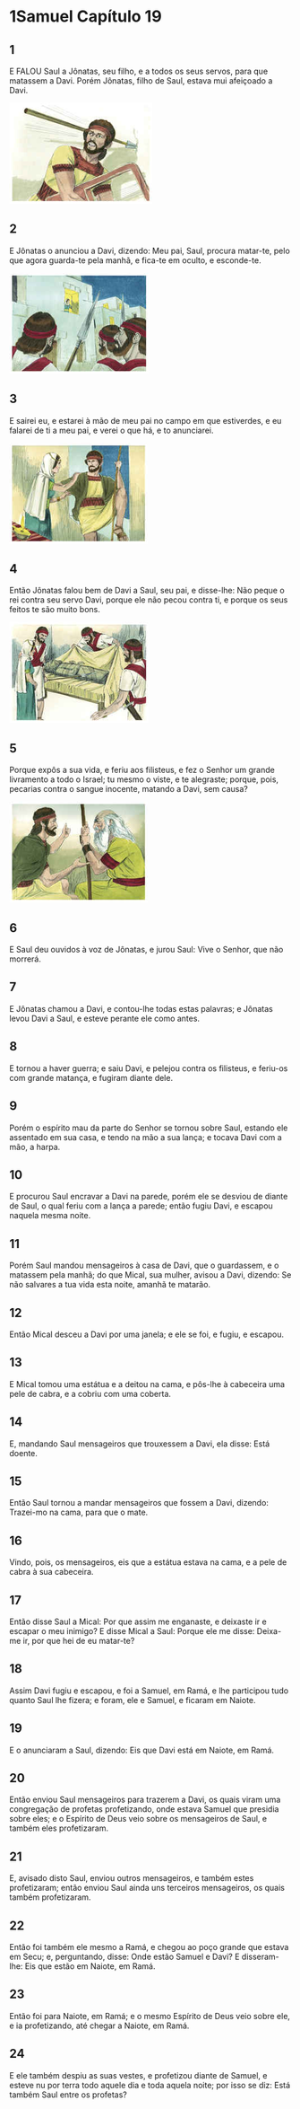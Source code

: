 # 1Samuel Capítulo 19

## 1
E FALOU Saul a Jônatas, seu filho, e a todos os seus servos, para que matassem a Davi. Porém Jônatas, filho de Saul, estava mui afeiçoado a Davi.

![](../.img/1Sm/19/1-0.jpg)

## 2
E Jônatas o anunciou a Davi, dizendo: Meu pai, Saul, procura matar-te, pelo que agora guarda-te pela manhã, e fica-te em oculto, e esconde-te.

![](../.img/1Sm/19/2-0.jpg)

## 3
E sairei eu, e estarei à mão de meu pai no campo em que estiverdes, e eu falarei de ti a meu pai, e verei o que há, e to anunciarei.

![](../.img/1Sm/19/3-0.jpg)

## 4
Então Jônatas falou bem de Davi a Saul, seu pai, e disse-lhe: Não peque o rei contra seu servo Davi, porque ele não pecou contra ti, e porque os seus feitos te são muito bons.

![](../.img/1Sm/19/4-0.jpg)

## 5
Porque expôs a sua vida, e feriu aos filisteus, e fez o Senhor um grande livramento a todo o Israel; tu mesmo o viste, e te alegraste; porque, pois, pecarias contra o sangue inocente, matando a Davi, sem causa?

![](../.img/1Sm/19/5-0.jpg)

## 6
E Saul deu ouvidos à voz de Jônatas, e jurou Saul: Vive o Senhor, que não morrerá.

## 7
E Jônatas chamou a Davi, e contou-lhe todas estas palavras; e Jônatas levou Davi a Saul, e esteve perante ele como antes.

## 8
E tornou a haver guerra; e saiu Davi, e pelejou contra os filisteus, e feriu-os com grande matança, e fugiram diante dele.

## 9
Porém o espírito mau da parte do Senhor se tornou sobre Saul, estando ele assentado em sua casa, e tendo na mão a sua lança; e tocava Davi com a mão, a harpa.

## 10
E procurou Saul encravar a Davi na parede, porém ele se desviou de diante de Saul, o qual feriu com a lança a parede; então fugiu Davi, e escapou naquela mesma noite.

## 11
Porém Saul mandou mensageiros à casa de Davi, que o guardassem, e o matassem pela manhã; do que Mical, sua mulher, avisou a Davi, dizendo: Se não salvares a tua vida esta noite, amanhã te matarão.

## 12
Então Mical desceu a Davi por uma janela; e ele se foi, e fugiu, e escapou.

## 13
E Mical tomou uma estátua e a deitou na cama, e pôs-lhe à cabeceira uma pele de cabra, e a cobriu com uma coberta.

## 14
E, mandando Saul mensageiros que trouxessem a Davi, ela disse: Está doente.

## 15
Então Saul tornou a mandar mensageiros que fossem a Davi, dizendo: Trazei-mo na cama, para que o mate.

## 16
Vindo, pois, os mensageiros, eis que a estátua estava na cama, e a pele de cabra à sua cabeceira.

## 17
Então disse Saul a Mical: Por que assim me enganaste, e deixaste ir e escapar o meu inimigo? E disse Mical a Saul: Porque ele me disse: Deixa-me ir, por que hei de eu matar-te?

## 18
Assim Davi fugiu e escapou, e foi a Samuel, em Ramá, e lhe participou tudo quanto Saul lhe fizera; e foram, ele e Samuel, e ficaram em Naiote.

## 19
E o anunciaram a Saul, dizendo: Eis que Davi está em Naiote, em Ramá.

## 20
Então enviou Saul mensageiros para trazerem a Davi, os quais viram uma congregação de profetas profetizando, onde estava Samuel que presidia sobre eles; e o Espírito de Deus veio sobre os mensageiros de Saul, e também eles profetizaram.

## 21
E, avisado disto Saul, enviou outros mensageiros, e também estes profetizaram; então enviou Saul ainda uns terceiros mensageiros, os quais também profetizaram.

## 22
Então foi também ele mesmo a Ramá, e chegou ao poço grande que estava em Secu; e, perguntando, disse: Onde estão Samuel e Davi? E disseram-lhe: Eis que estão em Naiote, em Ramá.

## 23
Então foi para Naiote, em Ramá; e o mesmo Espírito de Deus veio sobre ele, e ia profetizando, até chegar a Naiote, em Ramá.

## 24
E ele também despiu as suas vestes, e profetizou diante de Samuel, e esteve nu por terra todo aquele dia e toda aquela noite; por isso se diz: Está também Saul entre os profetas?

